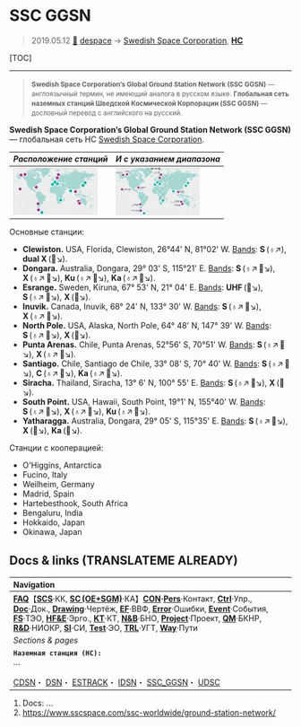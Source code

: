 # SSC GGSN
> 2019.05.12 [🚀](../index/index.md) [despace](index.md) → [Swedish Space Corporation](swedish_sc.md), **[НС](scs.md)**

[TOC]

---

> <small>**Swedish Space Corporation’s Global Ground Station Network (SSC GGSN)** — англоязычный термин, не имеющий аналога в русском языке. **Глобальная сеть наземных станций Шведской Космической Корпорации (SSC GGSN)** — дословный перевод с английского на русский.</small>

**Swedish Space Corporation’s Global Ground Station Network (SSC GGSN)** — глобальная сеть НС [Swedish Space Corporation](swedish_sc.md).

|*Расположение станций*|*И с указанием диапазона*|
|:--|:--|
|[![](f/gs/ssc_ggsn_thumb.jpg)](f/gs/ssc_ggsn.webp)|[![](f/gs/ssc_ggsn_band_thumb.jpg)](f/gs/ssc_ggsn_band.webp)|

Основные станции:

   - **Clewiston.** USA, Florida, Clewiston, 26°44' N, 81°02' W. [Bands](rf.md): **S** (♁↗), **dual X** (🚀↘).
   - **Dongara.** Australia, Dongara, 29° 03' S, 115°21' E. [Bands](rf.md): **S** (♁↗ 🚀↘), **X** (♁↗ 🚀↘), **Ku** (♁↗ 🚀↘), **Ka** (♁↗ 🚀↘).
   - **Esrange.** Sweden, Kiruna, 67° 53' N, 21° 04' E. [Bands](rf.md): **UHF** (🚀↘), **S** (♁↗ 🚀↘), **X** (🚀↘).
   - **Inuvik.** Canada, Inuvik, 68° 24' N, 133° 30' W. [Bands](rf.md): **S** (♁↗ 🚀↘), **X** (♁↗ 🚀↘).
   - **North Pole.** USA, Alaska, North Pole, 64° 48' N, 147° 39' W. [Bands](rf.md): **S** (♁↗ 🚀↘), **X** (🚀↘).
   - **Punta Arenas.** Chile, Punta Arenas, 52°56' S, 70°51' W. [Bands](rf.md): **S** (♁↗ 🚀↘), **X** (♁↗ 🚀↘).
   - **Santiago.** Chile, Santiago de Chile, 33° 08' S, 70° 40' W. [Bands](rf.md): **S** (♁↗ 🚀↘), **C** (♁↗ 🚀↘), **Ka** (♁↗ 🚀↘).
   - **Siracha.** Thailand, Siracha, 13° 6' N, 100° 55' E. [Bands](rf.md): **S** (♁↗ 🚀↘), **X** (🚀↘).
   - **South Point.** USA, Hawaii, South Point, 19°1' N, 155°40' W. [Bands](rf.md): **S** (♁↗ 🚀↘), **X** (♁↗ 🚀↘), **Ku** (♁↗ 🚀↘).
   - **Yatharagga.** Australia, Dongara, 29° 05' S, 115°35' E. [Bands](rf.md): **S** (♁↗ 🚀↘), **X** (🚀↘), **Ka** (🚀↘).

Станции с кооперацией:

   - O'Higgins, Antarctica
   - Fucino, Italy
   - Weilheim, Germany
   - Madrid, Spain
   - Hartebesthook, South Africa
   - Bengaluru, India
   - Hokkaido, Japan
   - Okinawa, Japan



## Docs & links (TRANSLATEME ALREADY)
|Navigation|
|:--|
|**[FAQ](faq.md)**【**[SCS](scs.md)**·КК, **[SC (OE+SGM)](sc.md)**·КА】**[CON](contact.md)·[Pers](person.md)**·Контакт, **[Ctrl](control.md)**·Упр., **[Doc](doc.md)**·Док., **[Drawing](drawing.md)**·Чертёж, **[EF](ef.md)**·ВВФ, **[Error](error.md)**·Ошибки, **[Event](event.md)**·События, **[FS](fs.md)**·ТЭО, **[HF&E](hfe.md)**·Эрго., **[KT](kt.md)**·КТ, **[N&B](nnb.md)**·БНО, **[Project](project.md)**·Проект, **[QM](qm.md)**·БКНР, **[R&D](rnd.md)**·НИОКР, **[SI](si.md)**·СИ, **[Test](test.md)**·ЭО, **[TRL](trl.md)**·УГТ, **[Way](way.md)**·Пути|
|*Sections & pages*|
|**`Наземная станция (НС):`**<br> … <br><br> [CDSN](cdsn.md)・ [DSN](dsn.md)・ [ESTRACK](estrack.md)・ [IDSN](idsn.md)・ [SSC_GGSN](ssc_ggsn.md)・ [UDSC](udsc.md)|

   1. Docs: …
   1. <https://www.sscspace.com/ssc-worldwide/ground-station-network/>

